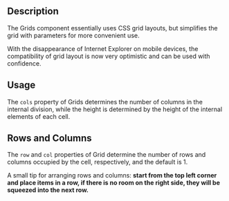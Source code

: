 ## Description

The Grids component essentially uses CSS grid layouts, but simplifies the grid with parameters for more convenient use.

With the disappearance of Internet Explorer on mobile devices, the compatibility of grid layout is now very optimistic and can be used with confidence.

## Usage

The `cols` property of Grids determines the number of columns in the internal division, while the height is determined by the height of the internal elements of each cell.

## Rows and Columns

The `row` and `col` properties of Grid determine the number of rows and columns occupied by the cell, respectively, and the default is 1.

A small tip for arranging rows and columns: **start from the top left corner and place items in a row, if there is no room on the right side, they will be squeezed into the next row.**
